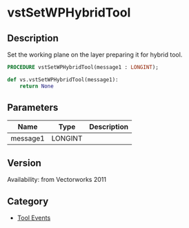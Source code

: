 # vstSetWPHybridTool

## Description
Set the working plane on the layer preparing it for hybrid tool.

```pascal
PROCEDURE vstSetWPHybridTool(message1 : LONGINT);
```

```python
def vs.vstSetWPHybridTool(message1):
    return None
```

## Parameters
|Name|Type|Description|
|---|---|---|
|message1|LONGINT|   |

## Version
Availability: from Vectorworks 2011

## Category
* [Tool Events](../Categories/Tool%20Events.md)
